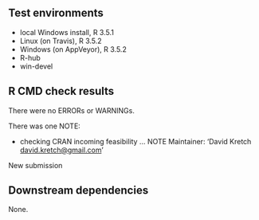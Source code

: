 ## Test environments
* local Windows install, R 3.5.1
* Linux (on Travis), R 3.5.2
* Windows (on AppVeyor), R 3.5.2
* R-hub
* win-devel

## R CMD check results

There were no ERRORs or WARNINGs.

There was one NOTE:

* checking CRAN incoming feasibility ... NOTE
Maintainer: ‘David Kretch <david.kretch@gmail.com>’

New submission

## Downstream dependencies

None.
